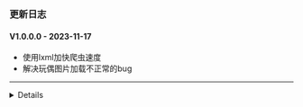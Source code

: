 ### 更新日志

#### V1.0.0.0 - 2023-11-17
* 使用lxml加快爬虫速度
* 解决玩偶图片加载不正常的bug
---

<details onclose>


</details>

